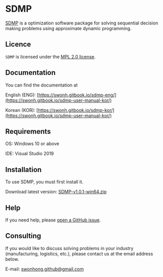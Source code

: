
# SDMP

[SDMP](https://github.com/swonh/SDMP) is a optimization software package for solving sequential decision making problems using approximate dynamic programming.

## Licence

`SDMP` is licensed under the [MPL 2.0 license](https://github.com/swonh/SDMP/blob/main/LICENSE).

## Documentation

You can find the documentation at

English (ENG): [https://swonh.gitbook.io/sdmp-eng/](https://swonh.gitbook.io/sdmp-user-manual-kor/)

Korean (KOR): [https://swonh.gitbook.io/sdmp-kor/](https://swonh.gitbook.io/sdmp-user-manual-kor/)

## Requirements

OS: Windows 10 or above

IDE: Visual Studio 2019

## Installation

To use SDMP, you must first install it.

Download latest version: [SDMP-v1.0.1-win64.zip](https://github.com/swonh/SDMP/releases/download/v1.0.1/SDMP-v1.0.1-win64.zip)

## Help

If you need help, please [open a GitHub issue](https://github.com/swonh/SDMP/issues/new).

## Consulting

If you would like to discuss solving problems in your industry (manufacturing, logistics, etc.), please contact us at the email address below.

E-mail: swonhong.github@gmail.com
